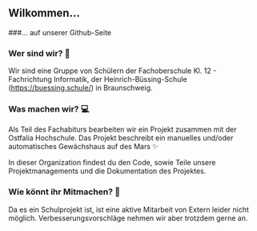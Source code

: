 ## Wilkommen...
###... auf unserer Github-Seite

### Wer sind wir? 👥
Wir sind eine Gruppe von Schülern der Fachoberschule Kl. 12 - Fachrichtung Informatik, der Heinrich-Büssing-Schule (https://buessing.schule/) in Braunschweig.


### Was machen wir? 💻
Als Teil des Fachabiturs bearbeiten wir ein Projekt zusammen mit der Ostfalia Hochschule.
Das Projekt beschreibt ein manuelles und/oder automatisches Gewächshaus auf des Mars ✨

In dieser Organization findest du den Code, sowie Teile unsere Projektmanagements und die Dokumentation des Projektes.


### Wie könnt ihr Mitmachen? 🤝
Da es ein Schulprojekt ist, ist eine aktive Mitarbeit von Extern leider nicht möglich.
Verbesserungsvorschläge nehmen wir aber trotzdem gerne an.

<!--

**Here are some ideas to get you started:**

🙋‍♀️ A short introduction - what is your organization all about?
🌈 Contribution guidelines - how can the community get involved?
👩‍💻 Useful resources - where can the community find your docs? Is there anything else the community should know?
🍿 Fun facts - what does your team eat for breakfast?
🧙 Remember, you can do mighty things with the power of [Markdown](https://docs.github.com/github/writing-on-github/getting-started-with-writing-and-formatting-on-github/basic-writing-and-formatting-syntax)
-->
